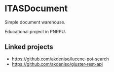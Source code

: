 # ITASDocument
Simple document warehouse.

Educational project in PNRPU.

## Linked projects
- https://github.com/akdeniso/lucene-poi-search
- https://github.com/akdeniso/gluster-rest-api
